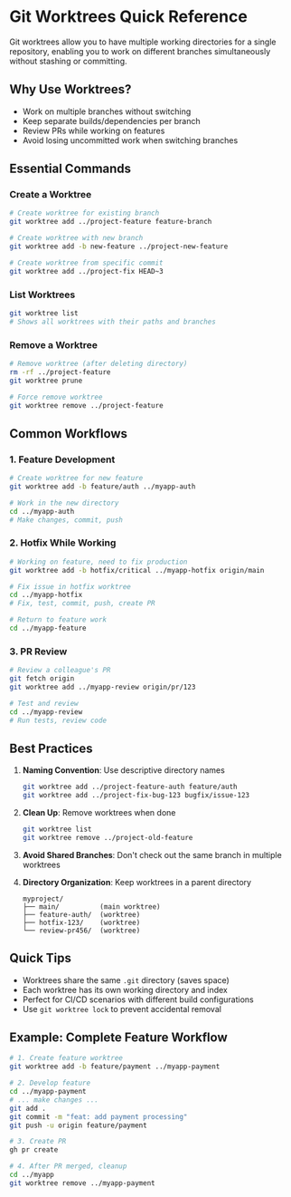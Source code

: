 # Git Worktrees Quick Reference

Git worktrees allow you to have multiple working directories for a single repository, enabling you to work on different branches simultaneously without stashing or committing.

## Why Use Worktrees?

- Work on multiple branches without switching
- Keep separate builds/dependencies per branch
- Review PRs while working on features
- Avoid losing uncommitted work when switching branches

## Essential Commands

### Create a Worktree

```bash
# Create worktree for existing branch
git worktree add ../project-feature feature-branch

# Create worktree with new branch
git worktree add -b new-feature ../project-new-feature

# Create worktree from specific commit
git worktree add ../project-fix HEAD~3
```

### List Worktrees

```bash
git worktree list
# Shows all worktrees with their paths and branches
```

### Remove a Worktree

```bash
# Remove worktree (after deleting directory)
rm -rf ../project-feature
git worktree prune

# Force remove worktree
git worktree remove ../project-feature
```

## Common Workflows

### 1. Feature Development
```bash
# Create worktree for new feature
git worktree add -b feature/auth ../myapp-auth

# Work in the new directory
cd ../myapp-auth
# Make changes, commit, push
```

### 2. Hotfix While Working
```bash
# Working on feature, need to fix production
git worktree add -b hotfix/critical ../myapp-hotfix origin/main

# Fix issue in hotfix worktree
cd ../myapp-hotfix
# Fix, test, commit, push, create PR

# Return to feature work
cd ../myapp-feature
```

### 3. PR Review
```bash
# Review a colleague's PR
git fetch origin
git worktree add ../myapp-review origin/pr/123

# Test and review
cd ../myapp-review
# Run tests, review code
```

## Best Practices

1. **Naming Convention**: Use descriptive directory names
   ```bash
   git worktree add ../project-feature-auth feature/auth
   git worktree add ../project-fix-bug-123 bugfix/issue-123
   ```

2. **Clean Up**: Remove worktrees when done
   ```bash
   git worktree list
   git worktree remove ../project-old-feature
   ```

3. **Avoid Shared Branches**: Don't check out the same branch in multiple worktrees

4. **Directory Organization**: Keep worktrees in a parent directory
   ```
   myproject/
   ├── main/          (main worktree)
   ├── feature-auth/  (worktree)
   ├── hotfix-123/    (worktree)
   └── review-pr456/  (worktree)
   ```

## Quick Tips

- Worktrees share the same `.git` directory (saves space)
- Each worktree has its own working directory and index
- Perfect for CI/CD scenarios with different build configurations
- Use `git worktree lock` to prevent accidental removal

## Example: Complete Feature Workflow

```bash
# 1. Create feature worktree
git worktree add -b feature/payment ../myapp-payment

# 2. Develop feature
cd ../myapp-payment
# ... make changes ...
git add .
git commit -m "feat: add payment processing"
git push -u origin feature/payment

# 3. Create PR
gh pr create

# 4. After PR merged, cleanup
cd ../myapp
git worktree remove ../myapp-payment
```